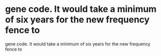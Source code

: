 # gene code. It would take a minimum of six years for the new frequency fence to

gene code. It would take a minimum of six years for the new frequency fence to